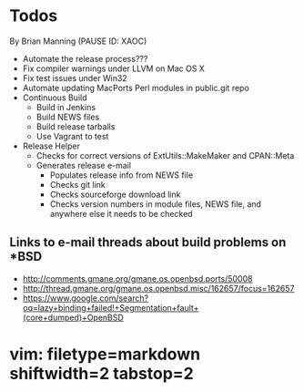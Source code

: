 # Todos #
By Brian Manning (PAUSE ID: XAOC)

- Automate the release process???
- Fix compiler warnings under LLVM on Mac OS X
- Fix test issues under Win32
- Automate updating MacPorts Perl modules in public.git repo
- Continuous Build
  - Build in Jenkins
  - Build NEWS files
  - Build release tarballs
  - Use Vagrant to test
- Release Helper
  - Checkѕ for correct versions of ExtUtils::MakeMaker and CPAN::Meta
  - Generates release e-mail
    - Populates release info from NEWS file
    - Checks git link
    - Checks sourceforge download link
    - Checks version numbers in module files, NEWS file, and anywhere else it
      needs to be checked

## Links to e-mail threads about build problems on *BSD ##
- http://comments.gmane.org/gmane.os.openbsd.ports/50008
- http://thread.gmane.org/gmane.os.openbsd.misc/162657/focus=162657
- https://www.google.com/search?oq=lazy+binding+failed!+Segmentation+fault+(core+dumped)+OpenBSD

# vim: filetype=markdown shiftwidth=2 tabstop=2
